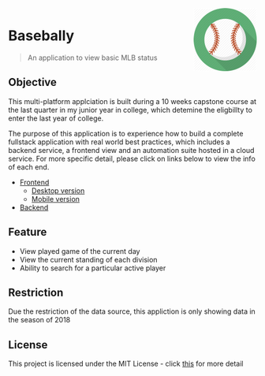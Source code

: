 <img src="icon.png" height="128" align="right" />

# Basebally
> An application to view basic MLB status 

## Objective
This multi-platform applciation is built during a 10 weeks capstone course at the last quarter in my junior year in college, which detemine the eligbillty to enter the last year of college.

The purpose of this application is to experience how to build a complete fullstack application with real world best practices, which includes a backend service, a frontend view and an automation suite hosted in a cloud service.
For more specific detail, please click on links below to view the info of each end.

- [Frontend](./frontend/frontend.md)
  - [Desktop version](./frontend/desktop/desktop.md)
  - [Mobile version](./frontend/mobile/mobile.md)
- [Backend](./backend/backend.md)

## Feature
- View played game of the current day 
- View the current standing of each division
- Ability to search for a particular active player

## Restriction 
Due the restriction of the data source, this appliction is only showing data in the season of 2018

## License
This project is licensed under the MIT License - click [this](LICENSE.md) for more detail

